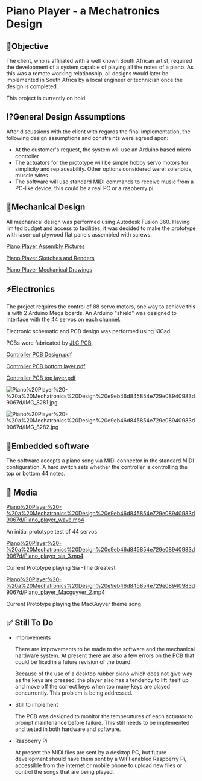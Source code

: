 # Piano Player - a Mechatronics Design

## 🎯Objective

The client, who is affiliated with a well known South African artist, required the development of a system capable of playing all the notes of a piano. As this was a remote working relationship, all designs would later be implemented in South Africa by a local engineer or technician once the design is completed.

This project is currently on hold

## ⁉️General Design Assumptions

After discussions with the client with regards the final implementation, the following design assumptions and constraints were agreed apon:

- At the customer's request, the system will use an Arduino based micro controller
- The actuators for the prototype will be simple hobby servo motors for simplicity and replaceability. Other options considered were: solenoids, muscle wires
- The software will use standard MIDI commands to receive music from a PC-like device, this could be a real PC or a raspberry pi.

## 🦾Mechanical Design

All mechanical design was performed using Autodesk Fusion 360. Having limited budget and access to facilities, it was decided to make the prototype with laser-cut plywood flat panels assembled with screws.

[Piano Player Assembly Pictures](Piano%20Player%20-%20a%20Mechatronics%20Design%20e9eb46d845854e729e08940983d9067d/Piano%20Player%20Assembly%20Pictures%20b2c6857be631407b80337fd8818d164d.csv)

[Piano Player Sketches and Renders](Piano%20Player%20-%20a%20Mechatronics%20Design%20e9eb46d845854e729e08940983d9067d/Piano%20Player%20Sketches%20and%20Renders%209399ab6f0d6e467e9a09f3d7f2965097.csv)

[Piano Player Mechanical Drawings](Piano%20Player%20-%20a%20Mechatronics%20Design%20e9eb46d845854e729e08940983d9067d/Piano%20Player%20Mechanical%20Drawings%204d276254374442d387b28b677f1f27b1.md)

## ⚡Electronics

The project requires the control of 88 servo motors, one way to achieve this is with 2 Arduino Mega boards. An Arduino "shield" was designed to interface with the 44 servos on each channel.

Electronic schematic and PCB design was performed using KiCad.

PCBs were fabricated by [JLC PCB](https://jlcpcb.com/).

[Controller PCB Design.pdf](Piano%20Player%20-%20a%20Mechatronics%20Design%20e9eb46d845854e729e08940983d9067d/Controller_PCB_Design.pdf)

[Controller PCB bottom layer.pdf](Piano%20Player%20-%20a%20Mechatronics%20Design%20e9eb46d845854e729e08940983d9067d/Controller_PCB_bottom_layer.pdf)

[Controller PCB top layer.pdf](Piano%20Player%20-%20a%20Mechatronics%20Design%20e9eb46d845854e729e08940983d9067d/Controller_PCB_top_layer.pdf)

![Piano%20Player%20-%20a%20Mechatronics%20Design%20e9eb46d845854e729e08940983d9067d/IMG_8281.jpg](Piano%20Player%20-%20a%20Mechatronics%20Design%20e9eb46d845854e729e08940983d9067d/IMG_8281.jpg)

![Piano%20Player%20-%20a%20Mechatronics%20Design%20e9eb46d845854e729e08940983d9067d/IMG_8282.jpg](Piano%20Player%20-%20a%20Mechatronics%20Design%20e9eb46d845854e729e08940983d9067d/IMG_8282.jpg)

## 💾Embedded software

The software accepts a piano song via MIDI connector in the standard MIDI configuration. A hard switch sets whether the controller is controlling the top or bottom 44 notes.

## 📸 Media

[Piano%20Player%20-%20a%20Mechatronics%20Design%20e9eb46d845854e729e08940983d9067d/Piano_player_wave.mp4](Piano%20Player%20-%20a%20Mechatronics%20Design%20e9eb46d845854e729e08940983d9067d/Piano_player_wave.mp4)

An initial prototype test of 44 servos

[Piano%20Player%20-%20a%20Mechatronics%20Design%20e9eb46d845854e729e08940983d9067d/Piano_player_sia_3.mp4](Piano%20Player%20-%20a%20Mechatronics%20Design%20e9eb46d845854e729e08940983d9067d/Piano_player_sia_3.mp4)

Current Prototype playing Sia -The Greatest

[Piano%20Player%20-%20a%20Mechatronics%20Design%20e9eb46d845854e729e08940983d9067d/Piano_player_Macguyver_2.mp4](Piano%20Player%20-%20a%20Mechatronics%20Design%20e9eb46d845854e729e08940983d9067d/Piano_player_Macguyver_2.mp4)

Current Prototype playing the MacGuyver theme song

## ✅ Still To Do

- Improvements

    There are improvements to be made to the software and the mechanical hardware system. At present there are also a few errors on the PCB that could be fixed in a future revision of the board.

    Because of the use of a desktop rubber piano which does not give way as the keys are pressed, the player also has a tendency to lift itself up and move off the correct keys when too many keys are played concurrently. This problem is being addressed.

- Still to implement

    The PCB was designed to monitor the temperatures of each actuator to prompt maintenance before failure. This still needs to be implemented and tested in both hardware and software.

- Raspberry Pi

    At present the MIDI files are sent by a desktop PC, but future development should have them sent by a WIFI enabled Raspberry Pi, accessible from the internet or mobile phone to upload new files or control the songs that are being played.
